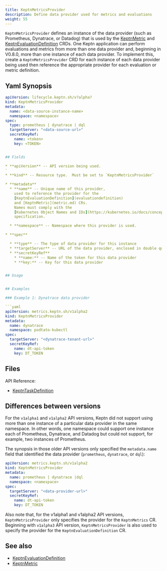 ```yaml
---
title: KeptnMetricsProvider
description: Define data provider used for metrics and evaluations
weight: 55
---
```


`KeptnMetricsProvider` defines an instance of the data provider
(such as Prometheus, Dynatrace, or Datadog)
that is used by the [KeptnMetric](metric.md)
and [KeptnEvaluationDefinition](evaluationdefinition.md) CRDs.
One Keptn application can perform evaluations and metrics
from more than one data provider
and, beginning in V0.8.0,
more than one instance of each data provider.
To implement this, create a `KeptnMetricsProvider` CRD
for each instance of each data provider being used
then reference the appropriate provider
for each evaluation or metric definition.

## Yaml Synopsis

```yaml
apiVersion: lifecycle.keptn.sh/v?alpha?
kind: KeptnMetricsProvider
metadata:
  name: <data-source-instance-name>
  namespace: <namespace>
spec:
  type: prometheus | dynatrace | dql
  targetServer: "<data-source-url>"
  secretKeyRef:
    name: <token>
    key: <TOKEN>


## Fields

* **apiVersion** -- API version being used.
`
* **kind** -- Resource type.  Must be set to `KeptnMetricsProvider`

* **metadata**
  * **name** -- Unique name of this provider,
    used to reference the provider for the
    [KeptnEvaluationDefinition](evaluationdefinition)
    and [KeptnMetric](metric.md) CRs.
    Names must comply with the
    [Kubernetes Object Names and IDs](https://kubernetes.io/docs/concepts/overview/working-with-objects/names/#dns-subdomain-names)
    specification.

  * **namespace** -- Namespace where this provider is used.

* **spec**

  * **type** -- The type of data provider for this instance
  * **targetServer** -- URL of the data provider, enclosed in double quotes
  * **secretKeyRef**
    * **name:** -- Name of the token for this data provider
    * **key:** -- Key for this data provider


## Usage


## Examples

### Example 1: Dynatrace data provider

```yaml
apiVersion: metrics.keptn.sh/v1alpha2
kind: KeptnMetricsProvider
metadata:
  name: dynatrace
  namespace: podtato-kubectl
spec:
  targetServer: "<dynatrace-tenant-url>"
  secretKeyRef:
    name: dt-api-token
    key: DT_TOKEN
```

## Files

API Reference:

* [KeptnTaskDefinition](../../crd-ref/lifecycle/v1alpha3/#keptntaskdefinition)

## Differences between versions

For the `v1alpha1` and `v1alpha2` API versions,
Keptn did not support
using more than one instance of a particular data provider
in the same namespace.
In other words, one namespace could support one instance each
of Prometheus, Dynatrace, and Datadog
but could not support, for example, two instances of Prometheus.

The synopsis in those older API versions
only specified the `metadata.name` field
that identified the data provider (`prometheus`, `dynatrace`, or `dql`):

```yaml
apiVersion: metrics.keptn.sh/v1alpha2
kind: KeptnMetricsProvider
metadata:
  name: prometheus | dynatrace |dql
  namespace: <namespace>
spec:
  targetServer: "<data-provider-url>"
  secretKeyRef:
    name: dt-api-token
    key: DT_TOKEN
```

Also note that, for the v1alpha1 and v1alpha2 API versions,
`KeptnMetricsProvider` only specifies the provider
for the `KeptnMetrics` CR.
Beginning with `v1alpha3` API version,
`KeptnMetricsProvider` is also used to specify the provider
for the `KeptnEvaluationDefinition` CR.

## See also

* [KeptnEvaluationDefinition](evaluationdefinition.md)
* [KeptnMetric](metric.md)
